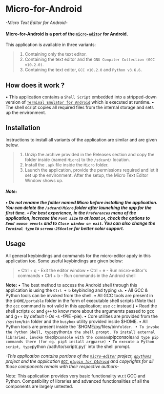 # Micro-for-Android
*-Micro Text Editor for Android-*


#### **Micro-for-Android** is a port of the [`micro-editor`](https://github.com/zyedidia/micro) for Android.
This application is available in three variants:
> 1. Containing only the text editor.
> 2. Containing the text editor and the `GNU Compiler Collection (GCC v10.2.0)`.
> 3. Containing the text editor, `GCC v10.2.0` and `Python v3.6.6`.

## How does it work ?

• This application contains a `Shell Script` embedded into a stripped-down version of [`Terminal Emulator for Android`](https://github.com/jackpal/Android-Terminal-Emulator) which is executed at runtime.
• The shell script copies all required files from the internal storage and sets up the environment.

## Installation

Instructions to install all variants of the application are similar and are given below.

> 1. Unzip the archive provided in the Releases section and copy the folder inside (named `Micro`) to the `/sdcard/` location.
> 2. Install the `.apk` file inside the `Micro` folder.
> 3. Launch the application, provide the permissions required and let it set up the environment. After the setup, the Micro Text Editor Window shows up.
>

#### ***Note:***
***• Do not rename the folder named Micro before installing the application. You can delete the `/sdcard/Micro` folder after launching the app for the first time.***
***• For best experience, in the `Preferences` menu of the application, increase the `Font size` to at least `14`, check the options to `Send mouse events` and to `Close window on exit`. You can also change the `Terminal type` to `screen-256color` for better color support.***

## Usage

All general keybindings and commands for the micro-editor apply in this application too. Some useful keybindings are given below:
> • Ctrl + q - Exit the editor window
> • Ctrl + e - Run micro-editor's commands
> • Ctrl + b - Run commands in the Android shell

**Note:**
• The best method to access the Android shell through this application is using the `Ctrl + b` keybinding and typing `sh`.
• All GCC & Python tools can be invoked from the shell.
• All GCC tools are present in the `$HOME/portable` folder in the form of executable shell scripts (Note that the `gcc` command is not valid in this application; use `cc` instead.)
• Read the shell scripts `cc` and `g++` to know more about the argumemts passed to gcc and g++ by default (-Os -s -fPIE -pie).
• Core utilities are provided from the `/system/bin` folder and the `busybox` utility provided inside $HOME.
• All Python tools are present inside the `$HOME/py/files/bin` folder.
• To invoke the Python Shell, type `python` in the shell prompt. To install external libraries, invoke the `pip` console with the command `pipconsole` and type pip commands there (for eg. pip3 install argparse)
• To execute a Python script, type `python /path/to/script(.py)` into the shell prompt.

*-This application contains portions of the [`micro-editor`](https://github.com/zyedidia/micro) project, [`qpython3`]( https://github.com/qpython-android/qpython3) project and the application [`GCC plugin for C4droid`](https://play.google.com/store/apps/details?id=com.n0n3m4.gcc4droid&hl=en_US&gl=US) and copyrights for all those components remain with their respective authors-*

Note: This application provides very basic functionality w.r.t GCC and Python. Compatibility of libraries and advanced functionalities of all the components are largely untested.
